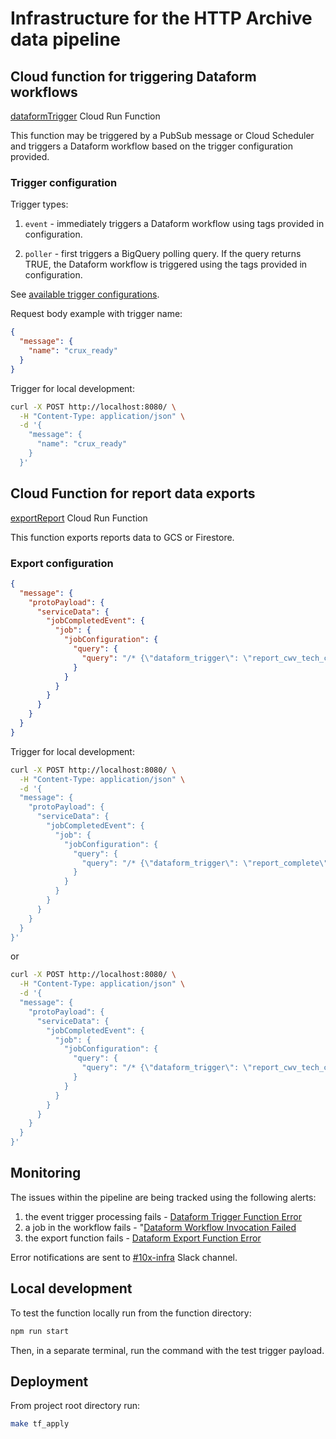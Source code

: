 # Infrastructure for the HTTP Archive data pipeline

## Cloud function for triggering Dataform workflows

[dataformTrigger](https://console.cloud.google.com/functions/details/us-central1/dataformTrigger?env=gen2&authuser=7&project=httparchive) Cloud Run Function

This function may be triggered by a PubSub message or Cloud Scheduler and triggers a Dataform workflow based on the trigger configuration provided.

### Trigger configuration

Trigger types:

1. `event` - immediately triggers a Dataform workflow using tags provided in configuration.

2. `poller` - first triggers a BigQuery polling query. If the query returns TRUE, the Dataform workflow is triggered using the tags provided in configuration.

See [available trigger configurations](https://github.com/HTTPArchive/dataform/blob/main/src/index.js#L4).

Request body example with trigger name:

```json
{
  "message": {
    "name": "crux_ready"
  }
}
```

Trigger for local development:

```bash
curl -X POST http://localhost:8080/ \
  -H "Content-Type: application/json" \
  -d '{
    "message": {
      "name": "crux_ready"
    }
  }'
```

## Cloud Function for report data exports

[exportReport](https://console.cloud.google.com/functions/details/us-central1/bqExport?env=gen2&authuser=7&project=httparchive) Cloud Run Function

This function exports reports data to GCS or Firestore.

### Export configuration

```json
{
  "message": {
    "protoPayload": {
      "serviceData": {
        "jobCompletedEvent": {
          "job": {
            "jobConfiguration": {
              "query": {
                "query": "/* {\"dataform_trigger\": \"report_cwv_tech_complete\", \"date\": \"2024-11-01\", \"name\": \"technologies\", \"type\": \"dict\"} *\/"
              }
            }
          }
        }
      }
    }
  }
}
```

Trigger for local development:

```bash
curl -X POST http://localhost:8080/ \
  -H "Content-Type: application/json" \
  -d '{
  "message": {
    "protoPayload": {
      "serviceData": {
        "jobCompletedEvent": {
          "job": {
            "jobConfiguration": {
              "query": {
                "query": "/* {\"dataform_trigger\": \"report_complete\", \"date\": \"2024-11-01\", \"name\": \"bytesTotal\", \"type\": \"timeseries\"} *\/"
              }
            }
          }
        }
      }
    }
  }
}'
```

or

```bash
curl -X POST http://localhost:8080/ \
  -H "Content-Type: application/json" \
  -d '{
  "message": {
    "protoPayload": {
      "serviceData": {
        "jobCompletedEvent": {
          "job": {
            "jobConfiguration": {
              "query": {
                "query": "/* {\"dataform_trigger\": \"report_cwv_tech_complete\", \"date\": \"2024-11-01\", \"name\": \"adoption\", \"type\": \"report\"} *\/"
              }
            }
          }
        }
      }
    }
  }
}'
```

## Monitoring

The issues within the pipeline are being tracked using the following alerts:

1. the event trigger processing fails - [Dataform Trigger Function Error](https://console.cloud.google.com/monitoring/alerting/policies/570799173843203905?authuser=7&project=httparchive)
2. a job in the workflow fails - "[Dataform Workflow Invocation Failed](https://console.cloud.google.com/monitoring/alerting/policies/16526940745374967367?authuser=7&project=httparchive)
3. the export function fails - [Dataform Export Function Error](https://console.cloud.google.com/monitoring/alerting/policies/570799173843203905?authuser=7&project=httparchive)

Error notifications are sent to [#10x-infra](https://httparchive.slack.com/archives/C030V4WAVL3) Slack channel.

## Local development

To test the function locally run from the function directory:

```bash
npm run start
```

Then, in a separate terminal, run the command with the test trigger payload.

## Deployment

From project root directory run:

```bash
make tf_apply
```
